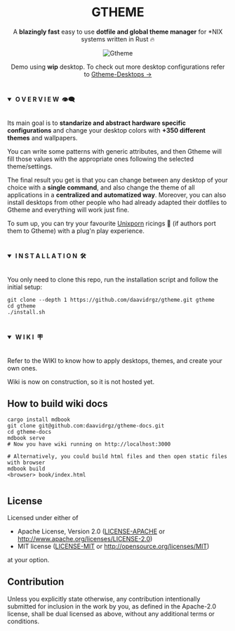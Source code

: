 <div align="center"> <h1><strong>GTHEME</strong></h1> </div>
<div align="center">

A **blazingly fast** easy to use **dotfile and global theme manager** for *NIX systems written in Rust 🔥

<!-- ![Ferris](screenshots/ferris.svg) -->
![Gtheme](screenshots/gtheme.gif)

Demo using **wip** desktop. To check out more desktop configurations refer to [Gtheme-Desktops →](https://github.com/daavidrgz/gtheme-desktops)

</div>

#

<details open>
<summary><strong>&nbsp;O V E R V I E W &nbsp;👁️‍🗨️</strong></summary>
<br>

Its main goal is to **standarize and abstract hardware specific configurations** and change your desktop colors
with **+350 different themes** and wallpapers.

You can write some patterns with generic attributes, and then Gtheme will fill those values with the appropriate ones following the selected theme/settings.

The final result you get is that you can change between any desktop of your choice with a **single command**, and also change the theme of all applications in a **centralized and automatized way**. Moreover, you can also install desktops from other people who had
already adapted their dotfiles to Gtheme and everything will work just fine.

To sum up, you can try your favourite [Unixporn](https://www.reddit.com/r/unixporn/) ricings 🍚 (if authors port them to Gtheme) with a plug'n play experience.
</details>

#

<details open>
<summary><strong>&nbsp;I N S T A L L A T I O N &nbsp;🛠</strong></summary>
<br>

You only need to clone this repo, run the installation script and follow the initial setup:

```console
git clone --depth 1 https://github.com/daavidrgz/gtheme.git gtheme 
cd gtheme
./install.sh
```
</details>

#

<details open>
<summary><strong>&nbsp;W I K I &nbsp;🪧</strong></summary>
<br>

Refer to the WIKI to know how to apply desktops, themes, and create your own ones.

Wiki is now on construction, so it is not hosted yet. 

## How to build wiki docs

```console
cargo install mdbook
git clone git@github.com:daavidrgz/gtheme-docs.git
cd gtheme-docs
mdbook serve
# Now you have wiki running on http://localhost:3000

# Alternatively, you could build html files and then open static files with browser
mdbook build
<browser> book/index.html
```
</details>

#

## License

Licensed under either of

 * Apache License, Version 2.0
   ([LICENSE-APACHE](LICENSE-APACHE) or http://www.apache.org/licenses/LICENSE-2.0)
 * MIT license
   ([LICENSE-MIT](LICENSE-MIT) or http://opensource.org/licenses/MIT)

at your option.

## Contribution

Unless you explicitly state otherwise, any contribution intentionally submitted
for inclusion in the work by you, as defined in the Apache-2.0 license, shall be
dual licensed as above, without any additional terms or conditions.

